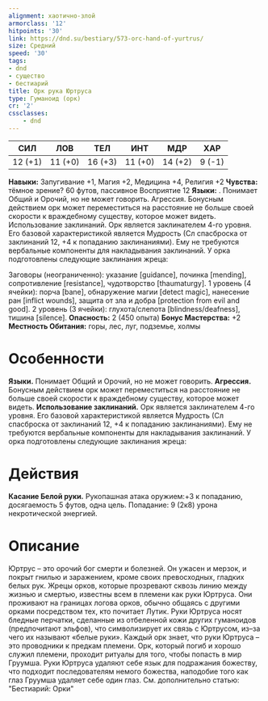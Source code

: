 ```yaml
---
alignment: хаотично-злой
armorclass: '12'
hitpoints: '30'
link: https://dnd.su/bestiary/573-orc-hand-of-yurtrus/
size: Средний
speed: '30'
tags:
- dnd
- существо
- бестиарий
title: Орк рука Юртруса
type: Гуманоид (орк)
cr: '2'
cssclasses:
    - dnd
---
```



| СИЛ | ЛОВ | ТЕЛ | ИНТ | МДР | ХАР |
|---|---|---|---|---|---|
| 12 (+1) | 11 (+0) | 16 (+3) | 11 (+0) | 14 (+2) | 9 (-1) |
**Навыки:** Запугивание +1, Магия +2, Медицина +4, Религия +2
**Чувства:** тёмное зрение? 60 футов, пассивное Восприятие 12
**Языки:** . Понимает Общий и Орочий, но не может говорить.
Агрессия. Бонусным действием орк может переместиться на расстояние не больше своей скорости к враждебному существу, которое может видеть.
Использование заклинаний. Орк является заклинателем 4-го уровня. Его базовой характеристикой является Мудрость (Сл спасброска от заклинаний 12, +4 к попаданию заклинаниями). Ему не требуются вербальные компоненты для накладывания заклинаний. У орка подготовлены следующие заклинания жреца:

Заговоры (неограниченно): указание [guidance], починка [mending], сопротивление [resistance], чудотворство [thaumaturgy].
1 уровень (4 ячейки): порча [bane], обнаружение магии [detect magic], нанесение ран [inflict wounds], защита от зла и добра [protection from evil and good].
2 уровень (3 ячейки): глухота/слепота [blindness/deafness], тишина [silence].
**Опасность:** 2 (450 опыта)
**Бонус Мастерства:** +2
**Местность Обитания:** горы, лес, луг, подземье, холмы


# Особенности
**Языки.** Понимает Общий и Орочий, но не может говорить.
**Агрессия.** Бонусным действием орк может переместиться на расстояние не больше своей скорости к враждебному существу, которое может видеть.
**Использование заклинаний.** Орк является заклинателем 4-го уровня. Его базовой характеристикой является Мудрость (Сл спасброска от заклинаний 12, +4 к попаданию заклинаниями). Ему не требуются вербальные компоненты для накладывания заклинаний. У орка подготовлены следующие заклинания жреца:


# Действия
**Касание Белой руки.** Рукопашная атака оружием:+3 к попаданию, досягаемость 5 футов, одна цель. Попадание: 9 (2к8) урона некротической энергией.


# Описание
Юртрус – это орочий бог смерти и болезней. Он ужасен и мерзок, и покрыт гнилью и заражением, кроме своих превосходных, гладких белых рук. Жрецы орков, которые прозревают сквозь линию между жизнью и смертью, известны всем в племени как руки Юртруса. Они проживают на границах логова орков, обычно общаясь с другими орками посредством тех, кто почитает Лутик. Руки Юртруса носят бледные перчатки, сделанные из отбеленной кожи других гуманоидов (предпочитают эльфов), что символизирует их связь с Юртрусом, из–за чего их называют «белые руки». Каждый орк знает, что руки Юртруса – это проводники к предкам племени. Орк, который погиб и хорошо служил племени, проходит ритуалы для того, чтобы попасть в мир Груумша. Руки Юртруса удаляют себе язык для подражания божеству, что подходит последователям немого божества, наподобие того как глаз Груумша удаляет себе один глаз. См. дополнительно статью: "Бестиарий: Орки"